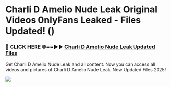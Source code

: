 # Charli D Amelio Nude Leak Original Videos 0nlyFans Leaked - Files Updated! ()

<h3>🔴 CLICK HERE 🌐==►► <a href="https://tinyurl.com/2p9ay9w9" rel="nofollow">Charli D Amelio Nude Leak Updated Files</a></h3>

Get Charli D Amelio Nude Leak and all content. Now you can access all videos and pictures of Charli D Amelio Nude Leak. New Updated Files 2025!

[![](https://i.imgur.com/KQgVmj3.gif)](https://tinyurl.com/2p9ay9w9)
